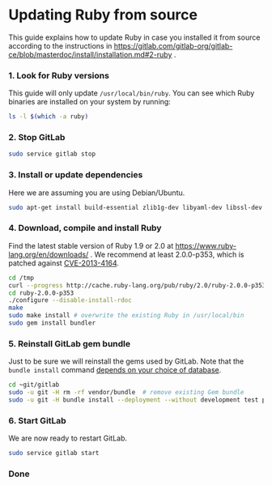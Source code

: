 # Updating Ruby from source

This guide explains how to update Ruby in case you installed it from source according to the instructions in https://gitlab.com/gitlab-org/gitlab-ce/blob/masterdoc/install/installation.md#2-ruby .

### 1. Look for Ruby versions
This guide will only update `/usr/local/bin/ruby`. You can see which Ruby binaries are installed on your system by running:

```bash
ls -l $(which -a ruby)
```

### 2. Stop GitLab

```bash
sudo service gitlab stop
```

### 3. Install or update dependencies
Here we are assuming you are using Debian/Ubuntu.

```bash
sudo apt-get install build-essential zlib1g-dev libyaml-dev libssl-dev libgdbm-dev libreadline-dev libncurses5-dev libffi-dev curl
```

### 4. Download, compile and install Ruby
Find the latest stable version of Ruby 1.9 or 2.0 at https://www.ruby-lang.org/en/downloads/ . We recommend at least 2.0.0-p353, which is patched against [CVE-2013-4164](https://www.ruby-lang.org/en/news/2013/11/22/heap-overflow-in-floating-point-parsing-cve-2013-4164/).

```bash
cd /tmp
curl --progress http://cache.ruby-lang.org/pub/ruby/2.0/ruby-2.0.0-p353.tar.gz | tar xz
cd ruby-2.0.0-p353
./configure --disable-install-rdoc
make
sudo make install # overwrite the existing Ruby in /usr/local/bin
sudo gem install bundler
```

### 5. Reinstall GitLab gem bundle
Just to be sure we will reinstall the gems used by GitLab. Note that the `bundle install` command [depends on your choice of database](https://gitlab.com/gitlab-org/gitlab-ce/blob/masterdoc/install/installation.md#install-gems).

```bash
cd ~git/gitlab
sudo -u git -H rm -rf vendor/bundle  # remove existing Gem bundle
sudo -u git -H bundle install --deployment --without development test postgres aws # Assuming MySQL
```

### 6. Start GitLab
We are now ready to restart GitLab.

```bash
sudo service gitlab start
```

### Done
